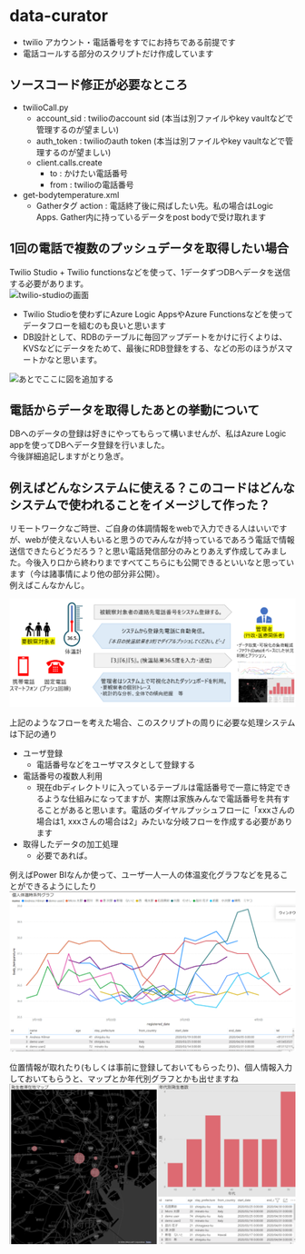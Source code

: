 # data-curator

- twilio アカウント・電話番号をすでにお持ちである前提です
- 電話コールする部分のスクリプトだけ作成しています

## ソースコード修正が必要なところ
- twilioCall.py
    - account_sid : twilioのaccount sid (本当は別ファイルやkey vaultなどで管理するのが望ましい)
    - auth_token : twilioのauth token (本当は別ファイルやkey vaultなどで管理するのが望ましい)
    - client.calls.create
        - to : かけたい電話番号
        - from : twilioの電話番号
- get-bodytemperature.xml
    - Gatherタグ action : 電話終了後に飛ばしたい先。私の場合はLogic Apps. Gather内に持っているデータをpost bodyで受け取れます
    
## 1回の電話で複数のプッシュデータを取得したい場合
Twilio Studio + Twilio functionsなどを使って、1データずつDBへデータを送信する必要があります。    
![twilio-studioの画面](https://github.com/mahya8585/data-curator/tree/master/img/twilio-studio.png)    
    
- Twilio Studioを使わずにAzure Logic AppsやAzure Functionsなどを使ってデータフローを組むのも良いと思います
- DB設計として、RDBのテーブルに毎回アップデートをかけに行くよりは、KVSなどにデータをためて、最後にRDB登録をする、などの形のほうがスマートかなと思います。

![あとでここに図を追加する](あとでここに図を追加する)    
    
## 電話からデータを取得したあとの挙動について
 DBへのデータの登録は好きにやってもらって構いませんが、私はAzure Logic appを使ってDBへデータ登録を行いました。   
 今後詳細追記しますがとり急ぎ。
 
 ## 例えばどんなシステムに使える？このコードはどんなシステムで使われることをイメージして作った？
 リモートワークなご時世、ご自身の体調情報をwebで入力できる人はいいですが、webが使えない人もいると思うのでみんなが持っているであろう電話で情報送信できたらどうだろう？と思い電話発信部分のみとりあえず作成してみました。今後入り口から終わりまですべてこちらにも公開できるといいなと思っています（今は諸事情により他の部分非公開）。   
 例えばこんなかんじ。    
     
![利用想定例](https://github.com/mahya8585/data-curator/blob/master/img/readme-1.png)    
    
上記のようなフローを考えた場合、このスクリプトの周りに必要な処理システムは下記の通り

- ユーザ登録
    - 電話番号などをユーザマスタとして登録する
- 電話番号の複数人利用
    - 現在dbディレクトリに入っているテーブルは電話番号で一意に特定できるような仕組みになってますが、実際は家族みんなで電話番号を共有することがあると思います。電話のダイヤルプッシュフローに「xxxさんの場合は1, xxxさんの場合は2」みたいな分岐フローを作成する必要があります
- 取得したデータの加工処理
    - 必要であれば。
    
例えばPower BIなんか使って、ユーザ一人一人の体温変化グラフなどを見ることができるようにしたり    
![実際にやったグラフ](https://github.com/mahya8585/data-curator/blob/master/img/readme-2.png)    
    
位置情報が取れたり(もしくは事前に登録しておいてもらったり)、個人情報入力しておいてもらうと、マップとか年代別グラフとかも出せますね    
![実際にやったグラフ2](https://github.com/mahya8585/data-curator/blob/master/img/readme-3.png)
